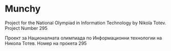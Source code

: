 # Munchy
Project for the National Olympiad in Information Technology by Nikola Totev. Project Number 295

Проект за Националната олимпиада по Информационни технологии на Никола Тотев. Номер на прокета 295
